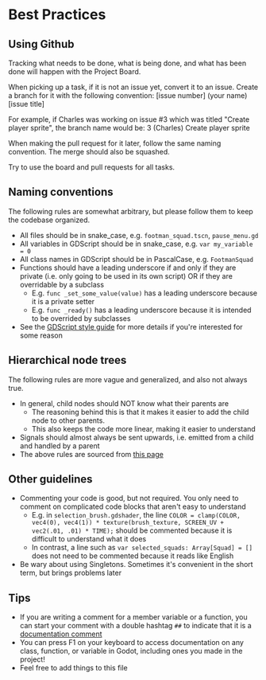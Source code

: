 # Best Practices

## Using Github

Tracking what needs to be done, what is being done, and what has been done will happen with the Project Board.

When picking up a task, if it is not an issue yet, convert it to an issue. Create a branch for it with the following convention:
[issue number] (your name) [issue title]

For example, if Charles was working on issue #3 which was titled "Create player sprite", the branch name would be:
3 (Charles) Create player sprite

When making the pull request for it later, follow the same naming convention. The merge should also be squashed.

Try to use the board and pull requests for all tasks.

## Naming conventions

The following rules are somewhat arbitrary, but please follow them to keep the codebase organized.

- All files should be in snake_case, e.g. `footman_squad.tscn`, `pause_menu.gd`
- All variables in GDScript should be in snake_case, e.g. `var my_variable = 0`
- All class names in GDScript should be in PascalCase, e.g. `FootmanSquad`
- Functions should have a leading underscore if and only if they are private (i.e. only going to be used in its own script) OR if they are overridable by a subclass
	- E.g. `func _set_some_value(value)` has a leading underscore because it is a private setter
	- E.g. `func _ready()` has a leading underscore because it is intended to be overrided by subclasses
- See the [GDScript style guide](https://docs.godotengine.org/en/stable/tutorials/scripting/gdscript/gdscript_styleguide.html) for more details if you're interested for some reason

## Hierarchical node trees

The following rules are more vague and generalized, and also not always true.

- In general, child nodes should NOT know what their parents are
	- The reasoning behind this is that it makes it easier to add the child node to other parents.
	- This also keeps the code more linear, making it easier to understand
- Signals should almost always be sent upwards, i.e. emitted from a child and handled by a parent
- The above rules are sourced from [this page](https://docs.godotengine.org/en/stable/tutorials/best_practices/index.html)

## Other guidelines

- Commenting your code is good, but not required. You only need to comment on complicated code blocks that aren't easy to understand
	- E.g. in `selection_brush.gdshader`, the line `COLOR = clamp(COLOR, vec4(0), vec4(1)) * texture(brush_texture, SCREEN_UV + vec2(.01, .01) * TIME);` should be commented because it is difficult to understand what it does
	- In contrast, a line such as `var selected_squads: Array[Squad] = []` does not need to be commented because it reads like English
- Be wary about using Singletons. Sometimes it's convenient in the short term, but brings problems later

## Tips

- If you are writing a comment for a member variable or a function, you can start your comment with a double hashtag `##` to indicate that it is a [documentation comment](https://docs.godotengine.org/en/stable/tutorials/scripting/gdscript/gdscript_documentation_comments.html)
- You can press F1 on your keyboard to access documentation on any class, function, or variable in Godot, including ones you made in the project!
- Feel free to add things to this file
